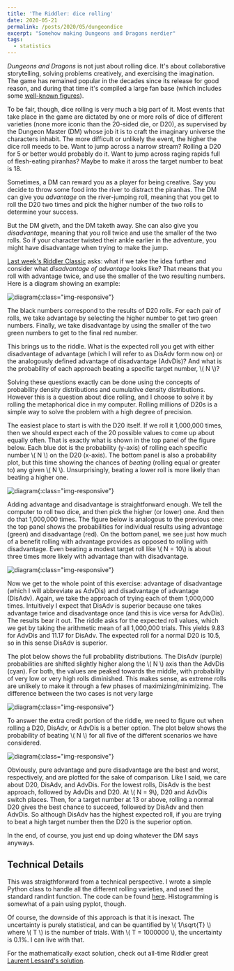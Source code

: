 ```yaml
---
title: 'The Riddler: dice rolling'
date: 2020-05-21
permalink: /posts/2020/05/dungeondice
excerpt: "Somehow making Dungeons and Dragons nerdier"
tags:
  - statistics
---
```


*Dungeons and Dragons* is not just about rolling dice. It's about collaborative storytelling, solving problems creatively, and exercising the imagination. The game has remained popular in the decades since its release for good reason, and during that time it's compiled a large fan base (which includes some [well-known figures](https://en.wikipedia.org/wiki/Dungeons_%26_Dragons_in_popular_culture#Players)). 

To be fair, though, dice rolling is very much a big part of it. Most events that take place in the game are dictated by one or more rolls of dice of different varieties (none more iconic than the 20-sided die, or D20), as supervised by the Dungeon Master (DM) whose job it is to craft the imaginary universe the characters inhabit. The more difficult or unlikely the event, the higher the dice roll meeds to be. Want to jump across a narrow stream? Rolling a D20 for 5 or better would probably do it. Want to jump across raging rapids full of flesh-eating piranhas? Maybe to make it aross the target number to beat is 18.

Sometimes, a DM can reward you as a player for being creative. Say you decide to throw some food into the river to distract the piranhas. The DM can give you *advantage* on the river-jumping roll, meaning that you get to roll the D20 two times and pick the higher number of the two rolls to determine your success.

But the DM giveth, and the DM taketh away. She can also give you *disadvantage*, meaning that you roll twice and use the smaller of the two rolls. So if your character twisted their ankle earlier in the adventure, you might have disadvantage when trying to make the jump.

[Last week's Riddler Classic](https://fivethirtyeight.com/features/can-you-find-the-best-dungeons-dragons-strategy/) asks: what if we take the idea further and consider what *disadvantage of advantage* looks like? That means that you roll with advantage twice, and use the smaller of the two resulting numbers. Here is a diagram showing an example:

![diagram](/images/for-posts/dungeondice/diagram.png){:class="img-responsive"}

The black numbers correspond to the results of D20 rolls. For each pair of rolls, we take advantage by selecting the higher number to get two green numbers. Finally, we take disadvantage by using the smaller of the two green numbers to get to the final red number. 

This brings us to the riddle. What is the expected roll you get with either disadvantage of advantage (which I will refer to as DisAdv form now on) or the analogously defined advantage of disadvantage (AdvDis)? And what is the probability of each approach beating a specific target number, \\( N \\)?

Solving these questions exactly can be done using the concepts of probability density distributions and cumulative density distributions. However this is a question about dice rolling, and I choose to solve it by rolling the metaphorical dice in my computer. Rolling millions of D20s is a simple way to solve the problem with a high degree of precision. 

The easiest place to start is with the D20 itself. If we roll it 1,000,000 times, then we should expect each of the 20 possible values to come up about equally often. That is exactly what is shown in the top panel of the figure below. Each blue dot is the probability (y-axis) of rolling each specific number \\( N \\) on the D20 (x-axis). The bottom panel is also a probability plot, but this time showing the chances of *beating* (rolling equal or greater to) any given \\( N \\). Unsurprisingly, beating a lower roll is more likely than beating a higher one.

![diagram](/images/for-posts/dungeondice/d20.png){:class="img-responsive"}

Adding advantage and disadvantage is straightforward enough. We tell the computer to roll two dice, and then pick the higher (or lower) one. And then do that 1,000,000 times. The figure below is analogous to the previous one: the top panel shows the probabilities for individual results using advantage (green) and disadvantage (red). On the bottom panel, we see just how much of a benefit rolling with advantage provides as opposed to rolling with disadvantage. Even beating a modest target roll like \\( N = 10\\) is about three times more likely with advantage than with disadvantage.

![diagram](/images/for-posts/dungeondice/advantage-vs-disadvantage.png){:class="img-responsive"}

Now we get to the whole point of this exercise: advantage of disadvantage (which I will abbreviate as AdvDis) and disadvantage of advantage (DisAdv). Again, we take the approach of trying each of them 1,000,000 times. Intuitively I expect that DisAdv is superior because one takes advantage twice and disadvantage once (and this is vice versa for AdvDis). The results bear it out. The riddle asks for the expected roll values, which we get by taking the arithmetic mean of all 1,000,000 trials. This yields 9.83 for AdvDis and 11.17 for DisAdv. The expected roll for a normal D20 is 10.5, so in this sense DisAdv is superior.

The plot below shows the full probability distributions. The DisAdv (purple) probabilities are shifted slightly higher along the \\( N \\) axis than the AdvDis (cyan). For both, the values are peaked towards the middle, with probability of very low or very high rolls diminished. This makes sense, as extreme rolls are unlikely to make it through a few phases of maximizing/minimizing. The difference between the two cases is not very large

![diagram](/images/for-posts/dungeondice/advdis-vs-disadv.png){:class="img-responsive"}

To answer the extra credit portion of the riddle, we need to figure out when rolling a D20, DisAdv, or AdvDis is a better option. The plot below shows the probability of beating \\( N \\) for all five of the different scenarios we have considered.

![diagram](/images/for-posts/dungeondice/comparison-all.png){:class="img-responsive"}

Obviously, pure advantage and pure disadvantage are the best and worst, respectively, and are plotted for the sake of comparison. Like I said, we care about D20, DisAdv, and AdvDis. For the lowest rolls, DisAdv is the best approach, followed by AdvDis and D20. At \\( N = 9\\), D20 and AdvDis switch places. Then, for a target number at 13 or above, rolling a normal D20 gives the best chance to succeed, followed by DisAdv and then AdvDis. So although DisAdv has the highest expected roll, if you are trying to beat a high target number then the D20 is the superior option.

In the end, of course, you just end up doing whatever the DM says anyways.

Technical Details
------
This was straigthforward from a technical perspective. I wrote a simple Python class to handle all the different rolling varieties, and used the standard randint function. The code can be found [here](https://github.com/jmanfredi/dungeons-dice). Histogramming is somewhat of a pain using pyplot, though.

Of course, the downside of this approach is that it is inexact. The uncertainty is purely statistical, and can be quantified by \\( 1/\sqrt{T} \\) where \\( T \\) is the number of trials. With \\( T = 1000000 \\), the uncertainty is 0.1%. I can live with that.

For the mathematically exact solution, check out all-time Riddler great [Laurent Lessard's solution](https://laurentlessard.com/bookproofs/dungeons-dragons/). 



